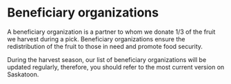 # Beneficiary organizations

A beneficiary organization is a partner to whom we donate 1/3 of the fruit we harvest during a pick. Beneficiary organizations ensure the redistribution of the fruit to those in need and promote food security.

During the harvest season, our list of beneficiary organizations will be updated regularly, therefore, you should refer to the most current version on Saskatoon.
